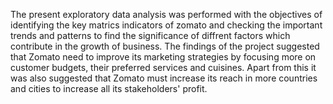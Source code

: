 The present exploratory data analysis was performed  with the objectives of identifying the key matrics indicators of zomato and 
checking the important trends and patterns to find the significance of diffrent factors which contribute in the growth of business.
The findings of the project suggested that Zomato need to improve its marketing strategies by focusing more on customer budgets, 
their preferred services and cuisines. Apart from this it was also suggested that Zomato must increase its reach in more countries 
and cities to increase all its stakeholders' profit.
